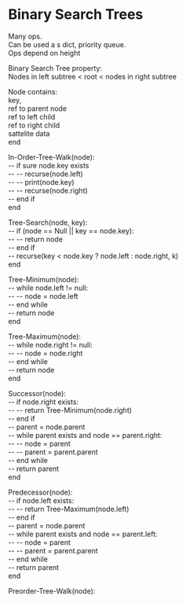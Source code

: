 # Binary Search Trees

Many ops.  
Can be used a s dict, priority queue.  
Ops depend on height

Binary Search Tree property:  
Nodes in left subtree < root < nodes in right subtree

Node contains:  
key,  
ref to parent node  
ref to left child  
ref to right child  
sattelite data  
end

In-Order-Tree-Walk(node):  
-- if sure node.key exists  
-- -- recurse(node.left)  
-- -- print(node.key)  
-- -- recurse(node.right)  
-- end if  
end

Tree-Search(node, key):  
-- if (node == Null || key == node.key):  
-- -- return node  
-- end if  
-- recurse(key < node.key ? node.left : node.right, k)  
end

Tree-Minimum(node):  
-- while node.left != null:  
-- -- node = node.left  
-- end while  
-- return node  
end

Tree-Maximum(node):  
-- while node.right != null:  
-- -- node = node.right  
-- end while  
-- return node  
end

Successor(node):  
-- if node.right exists:  
-- -- return Tree-Minimum(node.right)  
-- end if  
-- parent = node.parent  
-- while parent exists and node == parent.right:  
-- -- node = parent  
-- -- parent = parent.parent  
-- end while  
-- return parent  
end

Predecessor(node):  
-- if node.left exists:  
-- -- return Tree-Maximum(node.left)  
-- end if  
-- parent = node.parent  
-- while parent exists and node == parent.left:  
-- -- node = parent  
-- -- parent = parent.parent  
-- end while  
-- return parent  
end

Preorder-Tree-Walk(node):
